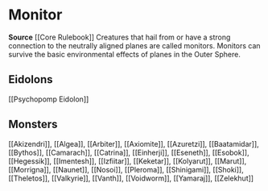 ﻿---
id: '111'
name: Monitor
rarity: Common
source: '[[DATABASE/source/Core Rulebook|Core Rulebook]]'
trait:
- Monitor
type: Trait

---
# Monitor

**Source** [[Core Rulebook]] 
Creatures that hail from or have a strong connection to the neutrally aligned planes are called monitors. Monitors can survive the basic environmental effects of planes in the Outer Sphere.

## Eidolons

[[Psychopomp Eidolon]]

## Monsters

[[Akizendri]], [[Algea]], [[Arbiter]], [[Axiomite]], [[Azuretzi]], [[Baatamidar]], [[Bythos]], [[Camarach]], [[Catrina]], [[Einherji]], [[Eseneth]], [[Esobok]], [[Hegessik]], [[Imentesh]], [[Izfiitar]], [[Keketar]], [[Kolyarut]], [[Marut]], [[Morrigna]], [[Naunet]], [[Nosoi]], [[Pleroma]], [[Shinigami]], [[Shoki]], [[Theletos]], [[Valkyrie]], [[Vanth]], [[Voidworm]], [[Yamaraj]], [[Zelekhut]]